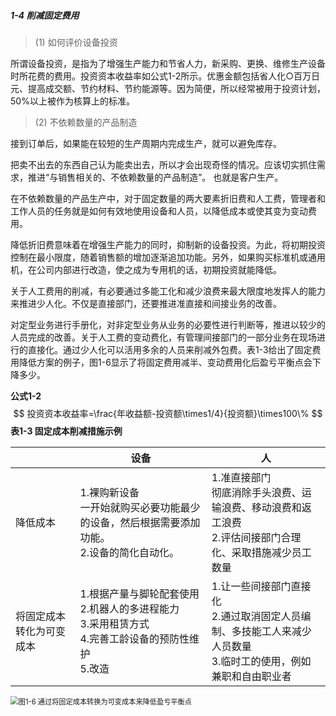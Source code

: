 ##### 1-4 削减固定费用

> (1) 如何评价设备投资

  所谓设备投资，是指为了增强生产能力和节省人力，新采购、更换、维修生产设备时所花费的费用。投资资本收益率如公式1-2所示。优惠金额包括省人化○百万日元、提高成交额、节约材料、节约能源等。因为简便，所以经常被用于投资计划，50%以上被作为核算上的标准。

> (2) 不依赖数量的产品制造

  接到订单后，如果能在较短的生产周期内完成生产，就可以避免库存。

  把卖不出去的东西自己认为能卖出去，所以才会出现奇怪的情况。应该切实抓住需求，推进“与销售相关的、不依赖数量的产品制造”。 也就是客户生产。

  在不依赖数量的产品生产中，对于固定数量的两大要素折旧费和人工费，管理者和工作人员的任务就是如何有效地使用设备和人员，以降低成本或使其变为变动费用。

  降低折旧费意味着在增强生产能力的同时，抑制新的设备投资。为此，将初期投资控制在最小限度，随着销售额的增加逐渐追加功能。另外，如果购买标准机或通用机，在公司内部进行改造，使之成为专用机的话，初期投资就能降低。

  关于人工费用的削减，有必要通过多能工化和减少浪费来最大限度地发挥人的能力来推进少人化。不仅是直接部门，还要推进准直接和间接业务的改善。

  对定型业务进行手册化，对非定型业务从业务的必要性进行判断等，推进以较少的人员完成的改善。关于人工费的变动费化，有管理间接部门的一部分业务在现场进行的直接化。通过少人化可以活用多余的人员来削减外包费。表1-3给出了固定费用降低方案的例子，图1-6显示了将固定费用减半、变动费用化后盈亏平衡点会下降多少。

  **公式1-2**
$$
投资资本收益率=\frac{年收益额-投资额\times1/4}{投资额}\times100\%
$$
**表1-3 固定成本削减措施示例**

|                          | 设备                                                         | 人                                                           |
| ------------------------ | ------------------------------------------------------------ | ------------------------------------------------------------ |
| 降低成本                 | 1.裸购新设备<br>一开始就购买必要功能最少的设备，然后根据需要添加功能。<br>2.设备的简化自动化。 | 1.准直接部门<br>彻底消除手头浪费、运输浪费、移动浪费和返工浪费<br>2.评估间接部门合理化、采取措施减少员工数量 |
| 将固定成本转化为可变成本 | 1.根据产量与脚轮配套使用<br>2.机器人的多进程能力<br>3.采用租赁方式<br>4.完善工龄设备的预防性维护<br>5.改造 | 1.让一些间接部门直接化<br>2.通过取消固定人员编制、多技能工人来减少人员数量<br>3.临时工的使用，例如兼职和自由职业者 |

<img src="D:\日常类\企业成本管理\book\moren\imag\图1-6 通过将固定成本转换为可变成本来降低盈亏平衡点.jpg" alt="图1-6 通过将固定成本转换为可变成本来降低盈亏平衡点" style="zoom:80%;" />